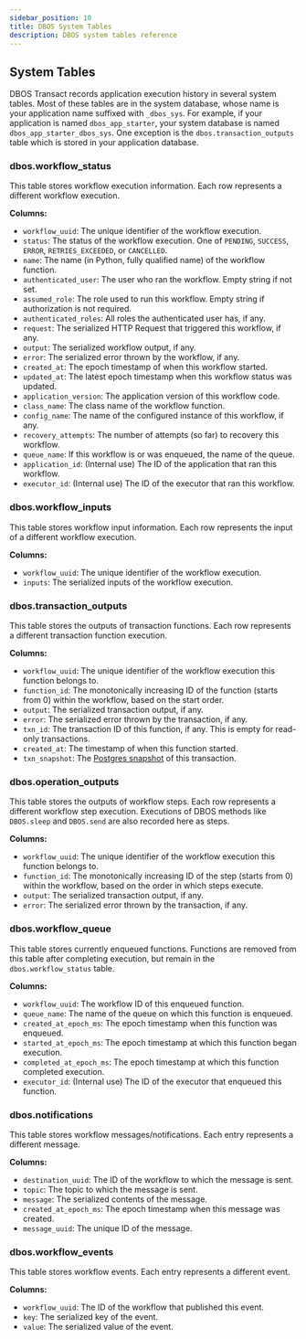 ```yaml
---
sidebar_position: 10
title: DBOS System Tables
description: DBOS system tables reference
---
```


## System Tables
DBOS Transact records application execution history in several system tables.
Most of these tables are in the system database, whose name is your application name suffixed with `_dbos_sys`.
For example, if your application is named `dbos_app_starter`, your system database is named `dbos_app_starter_dbos_sys`.
One exception is the `dbos.transaction_outputs` table which is stored in your application database.

### dbos.workflow_status

This table stores workflow execution information.
Each row represents a different workflow execution.

**Columns:**
- `workflow_uuid`: The unique identifier of the workflow execution.
- `status`: The status of the workflow execution. One of `PENDING`, `SUCCESS`, `ERROR`, `RETRIES_EXCEEDED`, or `CANCELLED`.
- `name`: The name (in Python, fully qualified name) of the workflow function.
- `authenticated_user`: The user who ran the workflow. Empty string if not set.
- `assumed_role`: The role used to run this workflow.  Empty string if authorization is not required.
- `authenticated_roles`: All roles the authenticated user has, if any.
- `request`: The serialized HTTP Request that triggered this workflow, if any.
- `output`: The serialized workflow output, if any.
- `error`: The serialized error thrown by the workflow, if any.
- `created_at`: The epoch timestamp of when this workflow started.
- `updated_at`: The latest epoch timestamp when this workflow status was updated.
- `application_version`: The application version of this workflow code.
- `class_name`: The class name of the workflow function.
- `config_name`: The name of the configured instance of this workflow, if any.
- `recovery_attempts`: The number of attempts (so far) to recovery this workflow.
- `queue_name`: If this workflow is or was enqueued, the name of the queue.
- `application_id`: (Internal use) The ID of the application that ran this workflow.
- `executor_id`: (Internal use) The ID of the executor that ran this workflow.

### dbos.workflow_inputs
This table stores workflow input information.
Each row represents the input of a different workflow execution.

**Columns:**
- `workflow_uuid`: The unique identifier of the workflow execution.
- `inputs`: The serialized inputs of the workflow execution.

### dbos.transaction_outputs
This table stores the outputs of transaction functions.
Each row represents a different transaction function execution.

**Columns:**
- `workflow_uuid`: The unique identifier of the workflow execution this function belongs to.
- `function_id`: The monotonically increasing ID of the function (starts from 0) within the workflow, based on the start order.
- `output`: The serialized transaction output, if any.
- `error`: The serialized error thrown by the transaction, if any.
- `txn_id`: The transaction ID of this function, if any. This is empty for read-only transactions.
- `created_at`: The timestamp of when this function started.
- `txn_snapshot`: The [Postgres snapshot](https://www.postgresql.org/docs/current/functions-info.html#FUNCTIONS-INFO-SNAPSHOT) of this transaction.

### dbos.operation_outputs
This table stores the outputs of workflow steps.
Each row represents a different workflow step execution.
Executions of DBOS methods like `DBOS.sleep` and `DBOS.send` are also recorded here as steps.

**Columns:**
- `workflow_uuid`: The unique identifier of the workflow execution this function belongs to.
- `function_id`: The monotonically increasing ID of the step (starts from 0) within the workflow, based on the order in which steps execute.
- `output`: The serialized transaction output, if any.
- `error`: The serialized error thrown by the transaction, if any.

### dbos.workflow_queue
This table stores currently enqueued functions.
Functions are removed from this table after completing execution, but remain in the `dbos.workflow_status` table.

**Columns:**
- `workflow_uuid`: The workflow ID of this enqueued function.
- `queue_name`: The name of the queue on which this function is enqueued.
- `created_at_epoch_ms`: The epoch timestamp when this function was enqueued.
- `started_at_epoch_ms`: The epoch timestamp at which this function began execution.
- `completed_at_epoch_ms`: The epoch timestamp at which this function completed execution.
- `executor_id`: (Internal use) The ID of the executor that enqueued this function.

### dbos.notifications
This table stores workflow messages/notifications.
Each entry represents a different message.

**Columns:**
- `destination_uuid`: The ID of the workflow to which the message is sent.
- `topic`: The topic to which the message is sent.
- `message`: The serialized contents of the message.
- `created_at_epoch_ms`: The epoch timestamp when this message was created.
- `message_uuid`: The unique ID of the message.

### dbos.workflow_events
This table stores workflow events.
Each entry represents a different event.

**Columns:**
- `workflow_uuid`: The ID of the workflow that published this event.
- `key`: The serialized key of the event.
- `value`: The serialized value of the event.
